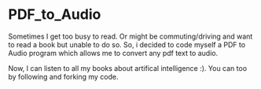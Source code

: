 # PDF_to_Audio

Sometimes I get too busy to read. Or might be commuting/driving and want to read a book but unable to do so. So, i decided to code myself a PDF to Audio program which allows me to convert any pdf text to audio.

Now, I can listen to all my books about artifical intelligence :). You can too by following and forking my code.
